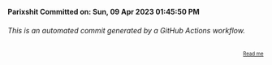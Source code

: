 **Parixshit Committed on: Sun, 09 Apr 2023 01:45:50 PM** <!-- 1a04fa4c-8919-468d-bff1-841a20725b7b -->

###### This is an automated commit generated by a GitHub Actions workflow.

<div align="right"><sub><sup><a href="https://github.com/Parixshit/AutoCommit.git">Read me</a></sup></sub></div>
